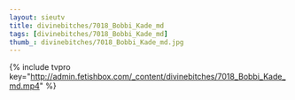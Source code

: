 ```yaml
--- 
layout: sieutv
title: divinebitches/7018_Bobbi_Kade_md
tags: [divinebitches/7018_Bobbi_Kade_md]
thumb_: divinebitches/7018_Bobbi_Kade_md.jpg
---
```

{% include tvpro key="http://admin.fetishbox.com/_content/divinebitches/7018_Bobbi_Kade_md.mp4" %} 
